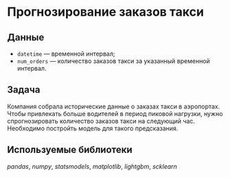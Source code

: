 #  Прогнозирование заказов такси


## Данные

* `datetime` — временной интервал;
* `num_orders` — количество заказов такси за указанный временной интервал.

## Задача

Компания собрала исторические данные о заказах такси в аэропортах. Чтобы привлекать больше водителей в период пиковой нагрузки, нужно спрогнозировать количество заказов такси на следующий час. Необходимо постройть модель для такого предсказания.

## Используемые библиотеки
*pandas*, *numpy*, *statsmodels*, *matplotlib*, *lightgbm*, *scklearn*
